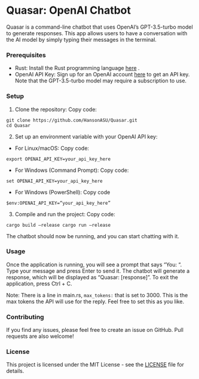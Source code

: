 # Quasar: OpenAI Chatbot
Quasar is a command-line chatbot that uses OpenAI’s GPT-3.5-turbo model to generate responses. This app allows users to have a conversation with the AI model by simply typing their messages in the terminal.

### Prerequisites
* Rust: Install the Rust programming language  [here](https://www.rust-lang.org/tools/install) .
* OpenAI API Key: Sign up for an OpenAI account  [here](https://beta.openai.com/signup/)  to get an API key. Note that the GPT-3.5-turbo model may require a subscription to use.

### Setup
1. Clone the repository:
Copy code:
```
git clone https://github.com/HansonASU/Quasar.git 
cd Quasar 
```

2. Set up an environment variable with your OpenAI API key:

* For Linux/macOS:
Copy code:
```
export OPENAI_API_KEY=your_api_key_here 
```

* For Windows (Command Prompt):
Copy code:
```
set OPENAI_API_KEY=your_api_key_here 
```

* For Windows (PowerShell):
Copy code
```
$env:OPENAI_API_KEY=“your_api_key_here” 
````

3. Compile and run the project:
Copy code:
```
cargo build —release cargo run —release 
```

The chatbot should now be running, and you can start chatting with it.

### Usage
Once the application is running, you will see a prompt that says “You: “. Type your message and press Enter to send it. The chatbot will generate a response, which will be displayed as “Quasar: [response]”.
To exit the application, press Ctrl + C.

Note: There is a line in main.rs, `max_tokens:` that is set to 3000. This is the max tokens the API will use for the reply. Feel free to set this as you like.

### Contributing
If you find any issues, please feel free to create an issue on GitHub. Pull requests are also welcome!

### License
This project is licensed under the MIT License - see the  [LICENSE](https://chat.openai.com/LICENSE)  file for details.


